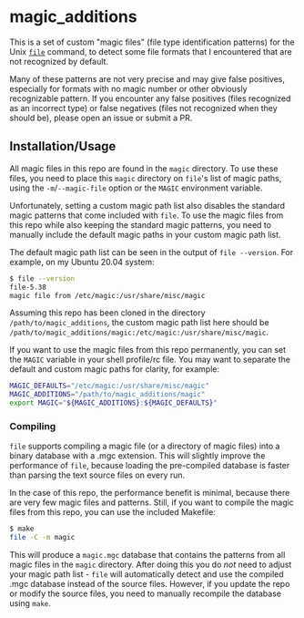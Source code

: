 # magic_additions

This is a set of custom "magic files" (file type identification patterns) for the Unix [`file`](https://www.darwinsys.com/file/) command, to detect some file formats that I encountered that are not recognized by default.

Many of these patterns are not very precise and may give false positives, especially for formats with no magic number or other obviously recognizable pattern. If you encounter any false positives (files recognized as an incorrect type) or false negatives (files not recognized when they should be), please open an issue or submit a PR.

## Installation/Usage

All magic files in this repo are found in the `magic` directory. To use these files, you need to place this `magic` directory on `file`'s list of magic paths, using the `-m`/`--magic-file` option or the `MAGIC` environment variable.

Unfortunately, setting a custom magic path list also disables the standard magic patterns that come included with `file`.  To use the magic files from this repo while also keeping the standard magic patterns, you need to manually include the default magic paths in your custom magic path list.

The default magic path list can be seen in the output of `file --version`. For example, on my Ubuntu 20.04 system:

```sh
$ file --version
file-5.38
magic file from /etc/magic:/usr/share/misc/magic
```

Assuming this repo has been cloned in the directory `/path/to/magic_additions`, the custom magic path list here should be `/path/to/magic_additions/magic:/etc/magic:/usr/share/misc/magic`.

If you want to use the magic files from this repo permanently, you can set the `MAGIC` variable in your shell profile/rc file. You may want to separate the default and custom magic paths for clarity, for example:

```sh
MAGIC_DEFAULTS="/etc/magic:/usr/share/misc/magic"
MAGIC_ADDITIONS="/path/to/magic_additions/magic"
export MAGIC="${MAGIC_ADDITIONS}:${MAGIC_DEFAULTS}"
```

### Compiling

`file` supports compiling a magic file (or a directory of magic files) into a binary database with a .mgc extension. This will slightly improve the performance of `file`, because loading the pre-compiled database is faster than parsing the text source files on every run.

In the case of this repo, the performance benefit is minimal, because there are very few magic files and patterns. Still, if you want to compile the magic files from this repo, you can use the included Makefile:

```sh
$ make
file -C -m magic
```

This will produce a `magic.mgc` database that contains the patterns from all magic files in the `magic` directory. After doing this you do *not* need to adjust your magic path list - `file` will automatically detect and use the compiled .mgc database instead of the source files. However, if you update the repo or modify the source files, you need to manually recompile the database using `make`.
